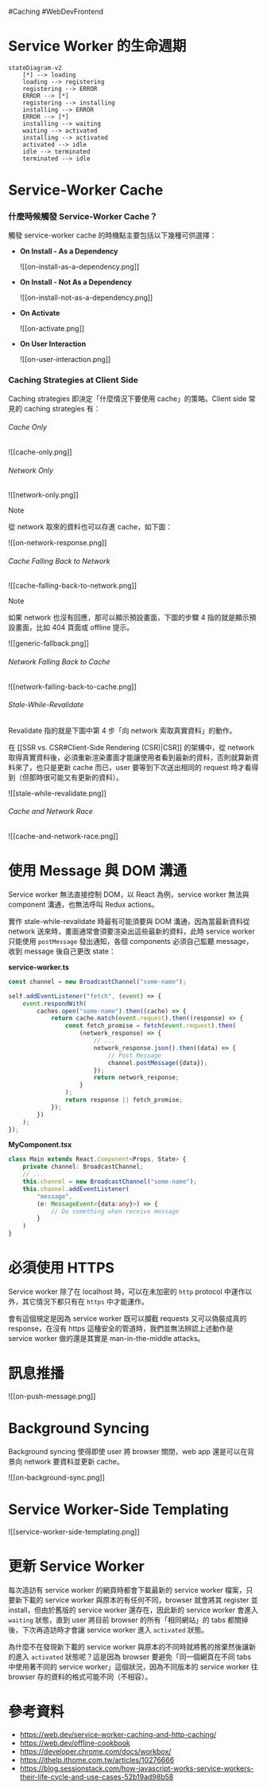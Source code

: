 #Caching #WebDevFrontend 

# Service Worker 的生命週期

```mermaid
stateDiagram-v2
    [*] --> loading
    loading --> registering
    registering --> ERROR
    ERROR --> [*]
    registering --> installing
    installing --> ERROR
    ERROR --> [*]
    installing --> waiting
    waiting --> activated
    installing --> activated
    activated --> idle
    idle --> terminated
    terminated --> idle
```

# Service-Worker Cache

### 什麼時候觸發 Service-Worker Cache？

觸發 service-worker cache 的時機點主要包括以下幾種可供選擇：

- **On Install - As a Dependency**

    ![[on-install-as-a-dependency.png]]

- **On Install - Not As a Dependency**

    ![[on-install-not-as-a-dependency.png]]

- **On Activate**

    ![[on-activate.png]]

- **On User Interaction**

    ![[on-user-interaction.png]]

### Caching Strategies at Client Side

Caching strategies 即決定「什麼情況下要使用 cache」的策略。Client side 常見的 caching strategies 有：

###### Cache Only

![[cache-only.png]]

###### Network Only

![[network-only.png]]

>[!Note]
>從 network 取來的資料也可以存進 cache，如下圖：
>
>![[on-network-response.png]]

###### Cache Falling Back to Network

![[cache-falling-back-to-network.png]]

>[!Note]
>如果 network 也沒有回應，那可以顯示預設畫面，下圖的步驟 4 指的就是顯示預設畫面，比如 404 頁面或 offline 提示。
>
>![[generic-fallback.png]]

###### Network Falling Back to Cache

![[network-falling-back-to-cache.png]]

###### Stale-While-Revalidate

Revalidate 指的就是下圖中第 4 步「向 network 索取真實資料」的動作。

在 [[SSR vs. CSR#Client-Side Rendering (CSR)|CSR]] 的架構中，從 network 取得真實資料後，必須重新渲染畫面才能讓使用者看到最新的資料，否則就算新資料來了，也只是更新 cache 而已，user 要等到下次送出相同的 request 時才看得到（但那時很可能又有更新的資料）。

![[stale-while-revalidate.png]]

###### Cache and Network Race

![[cache-and-network-race.png]]

# 使用 Message 與 DOM 溝通

Service worker 無法直接控制 DOM，以 React 為例，service worker 無法與 component 溝通，也無法呼叫 Redux actions。

實作 stale-while-revalidate 時最有可能須要與 DOM 溝通，因為當最新資料從 network 送來時，畫面通常會須要渲染出這些最新的資料，此時 service worker 只能使用 `postMessage` 發出通知，各個 components 必須自己監聽 message，收到 message 後自己更改 state：

**service-worker.ts**

```typescript
const channel = new BroadcastChannel("some-name");

self.addEventListener("fetch", (event) => {
    event.respondWith(
        caches.open("some-name").then((cache) => {
            return cache.match(event.request).then((response) => {
                const fetch_promise = fetch(event.request).then(
                    (network_response) => {
                        // ...
                        network_response.json().then((data) => {
                            // Post Message
                            channel.postMessage({data});
                        });
                        return network_response;
                    }
                );
                return response || fetch_promise;
            });
        })
    );
});
```

**MyComponent.tsx**

```typescript
class Main extends React.Component<Props, State> {
    private channel: BroadcastChannel;
    // ...
    this.channel = new BroadcastChannel("some-name");
    this.channel.addEventListener(
        "message",
        (e: MessageEvent<{data:any}>) => {
            // Do something when receive message
        }
    )
}
```

# 必須使用 HTTPS

Service worker 除了在 localhost 時，可以在未加密的 `http` protocol 中運作以外，其它情況下都只有在 `https` 中才能運作。

會有這個規定是因為 service worker 既可以攔截 requests 又可以偽裝成真的 response，在沒有 https 這種安全的管道時，我們並無法辨認上述動作是 service worker 做的還是其實是 man-in-the-middle attacks。

# 訊息推播

![[on-push-message.png]]

# Background Syncing

Background syncing 使得即使 user 將 browser 關閉，web app 還是可以在背景向 network 要資料並更新 cache。

![[on-background-sync.png]]

# Service Worker-Side Templating

![[service-worker-side-templating.png]]

# 更新 Service Worker

每次造訪有 service worker 的網頁時都會下載最新的 service worker 檔案，只要新下載的 service worker 與原本的有任何不同，browser 就會將其 register 並 install，但由於舊版的 service worker 還存在，因此新的 service worker 會進入 `waiting` 狀態，直到 user 將目前 browser 的所有「相同網站」的 tabs 都關掉後，下次再造訪時才會讓 service worker 進入 `activated` 狀態。

為什麼不在發現新下載的 service worker 與原本的不同時就將舊的捨棄然後讓新的進入 `activated` 狀態呢？這是因為 browser 要避免「同一個網頁在不同 tabs 中使用著不同的 service worker」這個狀況，因為不同版本的 service worker 往 browser 存的資料的格式可能不同（不相容）。

# 參考資料

- <https://web.dev/service-worker-caching-and-http-caching/>
- <https://web.dev/offline-cookbook>
- <https://developer.chrome.com/docs/workbox/>
- <https://ithelp.ithome.com.tw/articles/10276666>
- <https://blog.sessionstack.com/how-javascript-works-service-workers-their-life-cycle-and-use-cases-52b19ad98b58>
